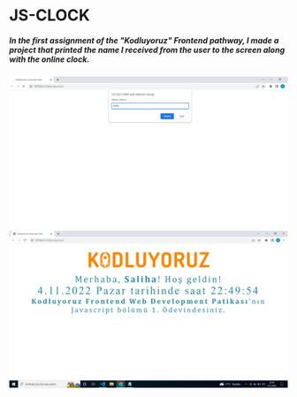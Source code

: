  # JS-CLOCK

##### In the first assignment of the "Kodluyoruz" Frontend pathway, I made a project that printed the name I received from the user to the screen along with the online clock.

![img1](./img/img1.png)
![img2](./img/img2.png)